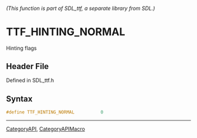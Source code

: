 ###### (This function is part of SDL_ttf, a separate library from SDL.)
# TTF_HINTING_NORMAL

Hinting flags

## Header File

Defined in SDL_ttf.h

## Syntax

```c
#define TTF_HINTING_NORMAL          0
```

----
[CategoryAPI](CategoryAPI), [CategoryAPIMacro](CategoryAPIMacro)

